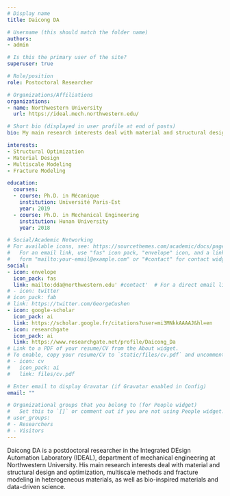 ```yaml
---
# Display name
title: Daicong DA

# Username (this should match the folder name)
authors:
- admin

# Is this the primary user of the site?
superuser: true

# Role/position
role: Postoctoral Researcher

# Organizations/Affiliations
organizations:
- name: Northwestern University
  url: https://ideal.mech.northwestern.edu/

# Short bio (displayed in user profile at end of posts)
bio: My main research interests deal with material and structural design and optimization, multiscale methods and fracture modeling in heterogeneous materials, as well as bio-inspired materials and data-driven science.

interests:
- Structural Optimization
- Material Design
- Multiscale Modeling
- Fracture Modeling

education:
  courses:
  - course: Ph.D. in Mécanique
    institution: Université Paris-Est
    year: 2019
  - course: Ph.D. in Mechanical Engineering
    institution: Hunan University
    year: 2018

# Social/Academic Networking
# For available icons, see: https://sourcethemes.com/academic/docs/page-builder/#icons
#   For an email link, use "fas" icon pack, "envelope" icon, and a link in the
#   form "mailto:your-email@example.com" or "#contact" for contact widget.
social:
- icon: envelope
  icon_pack: fas
  link: mailto:dda@northwestern.edu' #contact'  # For a direct email link, use "mailto:test@example.org".
# - icon: twitter
# icon_pack: fab
# link: https://twitter.com/GeorgeCushen
- icon: google-scholar
  icon_pack: ai
  link: https://scholar.google.fr/citations?user=mi3MNkkAAAAJ&hl=en
- icon: researchgate
  icon_pack: ai
  link: https://www.researchgate.net/profile/Daicong_Da
# Link to a PDF of your resume/CV from the About widget.
# To enable, copy your resume/CV to `static/files/cv.pdf` and uncomment the lines below.
# - icon: cv
#   icon_pack: ai
#   link: files/cv.pdf

# Enter email to display Gravatar (if Gravatar enabled in Config)
email: ""

# Organizational groups that you belong to (for People widget)
#   Set this to `[]` or comment out if you are not using People widget.
# user_groups:
# - Researchers
# - Visitors
---
```


Daicong DA is a postdoctoral researcher in the Integrated DEsign Automation Laboratory (IDEAL), department of mechanical engineering at Northwestern University. His main research interests deal with material and structural design and optimization, multiscale methods and fracture modeling in heterogeneous materials, as well as bio-inspired materials and data-driven science.
